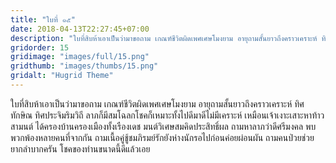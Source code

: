 ```yaml
---
title: "ใบที่ ๑๕"
date: 2018-04-13T22:27:45+07:00
description: "ใบที่สิบห้าเอาเป็นว่ามาขอถาม เกณฑ์ชีวิตผิดเพศเศษโมงยาม อายุถามสั้นยาวถึงคราวเคราะห์ ทิศทักษิณ ทิศประจิมริมวิถี ลาภก็มีสมโฉลกโชคก็เหมาะทั้งไปดีมาดีไม่มีเคราะห์ เหมือนเจ้าเงาะเสาะหาท้าวสามนต์ ได้ครองบ้านครองเมืองทั้งเรืองเดช มนต์วิเศษสมคิดประสิทธิ์ผล ถามหาลาภว่าดีศรีมงคล พบพวกพ้องหลายคนที่จากกัน ถามเนื้อคู่ชู้ชมภิรมย์รักยังห่างนักรอไปก่อนค่อยผ่อนผัน ถามคนป่วยช่วยยากลำบากครัน โชคของท่านขนาดนี้ดีแล้วเอย"
gridorder: 15
gridimage: "images/full/15.png"
gridthumb: "images/thumbs/15.png"
gridalt: "Hugrid Theme"
---
```

ใบที่สิบห้าเอาเป็นว่ามาขอถาม เกณฑ์ชีวิตผิดเพศเศษโมงยาม อายุถามสั้นยาวถึงคราวเคราะห์ ทิศทักษิณ ทิศประจิมริมวิถี ลาภก็มีสมโฉลกโชคก็เหมาะทั้งไปดีมาดีไม่มีเคราะห์ เหมือนเจ้าเงาะเสาะหาท้าวสามนต์ ได้ครองบ้านครองเมืองทั้งเรืองเดช มนต์วิเศษสมคิดประสิทธิ์ผล ถามหาลาภว่าดีศรีมงคล พบพวกพ้องหลายคนที่จากกัน ถามเนื้อคู่ชู้ชมภิรมย์รักยังห่างนักรอไปก่อนค่อยผ่อนผัน ถามคนป่วยช่วยยากลำบากครัน โชคของท่านขนาดนี้ดีแล้วเอย
